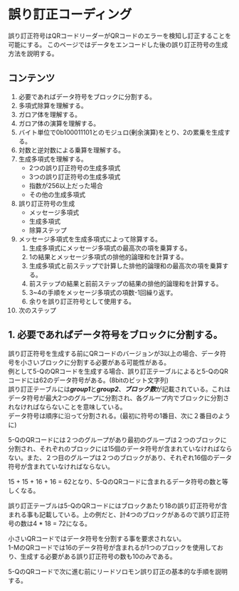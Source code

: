 # 誤り訂正コーディング
誤り訂正符号はQRコードリーダーがQRコードのエラーを検知し訂正することを可能にする。
このページではデータをエンコードした後の誤り訂正符号の生成方法を説明する。

## コンテンツ
1. 必要であればデータ符号をブロックに分割する。
2. 多項式除算を理解する。
3. ガロア体を理解する。
4. ガロア体の演算を理解する。
5. バイト単位で0b100011101とのモジュロ(剰余演算)をとり、2の累乗を生成する。 
6. 対数と逆対数による乗算を理解する。
7. 生成多項式を理解する。
    - 2つの誤り訂正符号の生成多項式
    - 3つの誤り訂正符号の生成多項式
    - 指数が256以上だった場合
    - その他の生成多項式
8. 誤り訂正符号の生成
    - メッセージ多項式
    - 生成多項式
    - 除算ステップ
9. メッセージ多項式を生成多項式によって除算する。
    1. 生成多項式にメッセージ多項式の最高次の項を乗算する。
    2. 1の結果とメッセージ多項式の排他的論理和を計算する。
    3. 生成多項式と前ステップで計算した排他的論理和の最高次の項を乗算する。
    4. 前ステップの結果と前前ステップの結果の排他的論理和を計算する。
    5. 3~4の手順をメッセージ多項式の項数-1回繰り返す。
    6. 余りを誤り訂正符号として使用する。
10. 次のステップ

## 1. 必要であればデータ符号をブロックに分割する。
誤り訂正符号を生成する前にQRコードのバージョンが3以上の場合、データ符号を小さいブロックに分割する必要がある可能性がある。<br>
例として5-QのQRコードを生成する場合、誤り訂正テーブルによると5-QのQRコードには62のデータ符号がある。(8bitのビット文字列)<br>
誤り訂正テーブルには***group1***と***group2***、***ブロック数***が記載されている。これはデータ符号が最大2つのグループに分割され、各グループ内でブロックに分割されなければならないことを意味している。<br>
データ符号は順序に沿って分割される。(最初に符号の1番目、次に２番目のように)

5-QのQRコードには２つのグループがあり最初のグループは２つのブロックに分割され、それぞれのブロックには15個のデータ符号が含まれていなければならない。また、２つ目のグループは２つのブロックがあり、それぞれ16個のデータ符号が含まれていなければならない。

15 + 15 + 16 + 16 = 62となり、5-QのQRコードに含まれるデータ符号の数と等しくなる。

誤り訂正テーブルは5-QのQRコードにはブロックあたり18の誤り訂正符号が含まれる事も記載している。上の例だと、計4つのブロックがあるので誤り訂正符号の数は4 * 18 = 72になる。

小さいQRコードではデータ符号を分割する事を要求されない。<br>
1-MのQRコードでは16のデータ符号が含まれるが1つのブロックを使用しており、生成する必要がある誤り訂正符号の数も10のみである。

5-QのQRコードで次に進む前にリードソロモン誤り訂正の基本的な手順を説明する。

